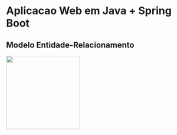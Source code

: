 # Aplicacao Web em Java + Spring Boot

## Modelo Entidade-Relacionamento

<img src="/home/josewesley/projetos/List/images/" width="200" />
